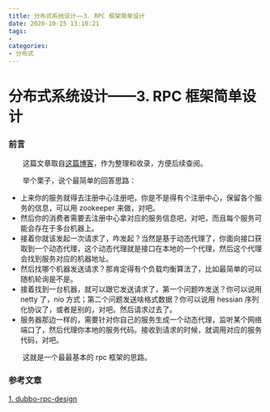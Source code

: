```yaml
---
title: 分布式系统设计——3. RPC 框架简单设计
date: 2020-10-25 13:10:21
tags:
- 
categories:
- 分布式 
---
```




# 分布式系统设计——3. RPC 框架简单设计

### 前言

  这篇文章取自[这篇博客](https://github.com/doocs/advanced-java/blob/master/docs/distributed-system/dubbo-rpc-design.md)，作为整理和收录，方便后续查阅。

  举个栗子，说个最简单的回答思路：

- 上来你的服务就得去注册中心注册吧，你是不是得有个注册中心，保留各个服务的信息，可以用 zookeeper 来做，对吧。
- 然后你的消费者需要去注册中心拿对应的服务信息吧，对吧，而且每个服务可能会存在于多台机器上。
- 接着你就该发起一次请求了，咋发起？当然是基于动态代理了，你面向接口获取到一个动态代理，这个动态代理就是接口在本地的一个代理，然后这个代理会找到服务对应的机器地址。
- 然后找哪个机器发送请求？那肯定得有个负载均衡算法了，比如最简单的可以随机轮询是不是。
- 接着找到一台机器，就可以跟它发送请求了，第一个问题咋发送？你可以说用 netty 了，nio 方式；第二个问题发送啥格式数据？你可以说用 hessian 序列化协议了，或者是别的，对吧。然后请求过去了。
- 服务器那边一样的，需要针对你自己的服务生成一个动态代理，监听某个网络端口了，然后代理你本地的服务代码。接收到请求的时候，就调用对应的服务代码，对吧。

  这就是一个最最基本的 rpc 框架的思路。

### 参考文章

[1. dubbo-rpc-design](https://github.com/doocs/advanced-java/blob/master/docs/distributed-system/dubbo-rpc-design.md)
